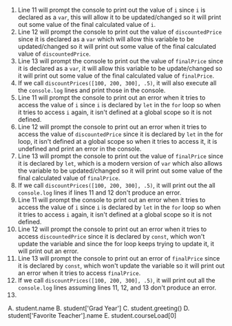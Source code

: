 1. Line 11 will prompt the console to print out the value of ```i``` since ```i``` is declared as a ```var```, this will allow it to be updated/changed so it will print out some value of the final calculated value of ```i```.
2. Line 12 will prompt the console to print out the value of ```discountedPrice``` since it is declared as a ```var``` which will allow this variable to be updated/changed so it will print out some value of the final calculated value of ```discountedPrice```.
3. Line 13 will prompt the console to print out the value of ```finalPrice``` since it is declared as a ```var```, it will allow this variable to be update/changed so it will print out some value of the final calculated value of ```finalPrice```.
4. If we call ```discountPrices([100, 200, 300], .5)```, it will also execute all the ```console.log``` lines and print those in the console.
5. Line 11 will prompt the console to print out an error when it tries to access the value of ```i``` since ```i``` is declared by ```let``` in the ```for``` loop so when it tries to access ```i``` again, it isn't defined at a global scope so it is not defined.
6. Line 12 will prompt the console to print out an error when it tries to access the value of ```discountedPrice``` since it is declared by ```let``` in the for loop, it isn't defined at a global scope so when it tries to access it, it is undefined and print an error in the console.
7. Line 13 will prompt the console to print out the value of ```finalPrice``` since it is declared by ```let```, which is a modern version of ```var``` which also allows the variable to be updated/changed so it will print out some value of the final calculated value of ```finalPrice```.
8. If we call ```discountPrices([100, 200, 300], .5)```, it will print out the all ```console.log``` lines if lines 11 and 12 don't produce an error.
9. Line 11 will prompt the console to print out an error when it tries to access the value of ```i``` since ```i``` is declared by ```let``` in the ```for``` loop so when it tries to access ```i``` again, it isn't defined at a global scope so it is not defined.
10. Line 12 will prompt the console to print out an error when it tries to access ```discountedPrice``` since it is declared by ```const```, which won't update the variable and since the for loop keeps trying to update it, it will print out an error.
11. Line 13 will prompt the console to print out an error of ```finalPrice``` since it is declared by ```const```, which won't update the variable so it will print out an error when it tries to access ```finalPrice```.
12. If we call ```discountPrices([100, 200, 300], .5)```, it will print out all the ```console.log``` lines assuming lines 11, 12, and 13 don't produce an error.
13. 
  A. student.name
  B. student['Grad Year']
  C. student.greeting()
  D. student['Favorite Teacher'].name
  E. student.courseLoad[0]

